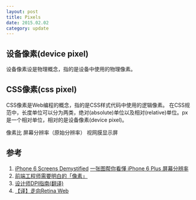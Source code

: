 ```yaml
---
layout: post
title: Pixels
date: 2015.02.02
category: update
---
```


## 设备像素(device pixel)
设备像素设是物理概念，指的是设备中使用的物理像素。

## CSS像素(css pixel)
CSS像素是Web编程的概念，指的是CSS样式代码中使用的逻辑像素。
在CSS规范中，长度单位可以分为两类，绝对(absolute)单位以及相对(relative)单位。px是一个相对单位，相对的是设备像素(device pixel)。

像素比
屏幕分辨率（原始分辨率）
视网膜显示屏

## 参考
1. [iPhone 6 Screens Demystified](http://www.paintcodeapp.com/news/iphone-6-screens-demystified) [一张图帮你看懂 iPhone 6 Plus 屏幕分辨率](http://iconmoon.com/blog2/iphone-6-plus-screen-size/)
2. [前端工程师需要明白的「像素」](http://www.jianshu.com/p/af6dad66e49a)
3. [设计师DPI指南(翻译)](http://www.w3ctech.com/topic/674)
4. [【译】走向Retina Web ](http://www.html-js.com/article/The-front-end-of-the-porter)
